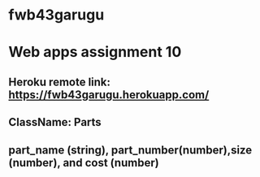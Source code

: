 # fwb43garugu
# Web apps assignment 10
## Heroku remote link: https://fwb43garugu.herokuapp.com/
## ClassName: Parts
## part_name (string), part_number(number),size (number), and cost (number)
